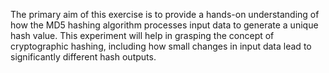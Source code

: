 The primary aim of this exercise is to provide a hands-on understanding of how the MD5 hashing algorithm processes input data to generate a unique hash value. This experiment will help in grasping the concept of cryptographic hashing, including how small changes in input data lead to significantly different hash outputs.

